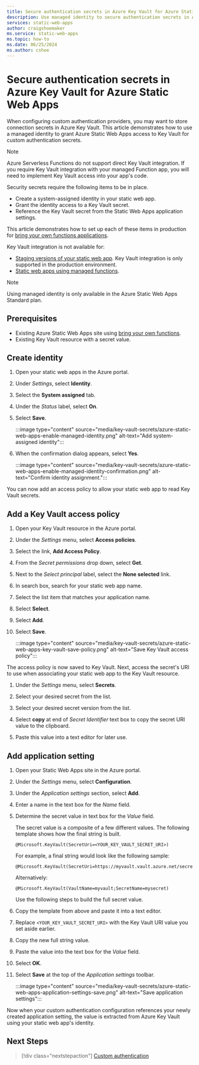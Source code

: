 ```yaml
---
title: Secure authentication secrets in Azure Key Vault for Azure Static Web Apps
description: Use managed identity to secure authentication secrets in Azure Key Vault for Azure Static Web Apps.
services: static-web-apps
author: craigshoemaker
ms.service: static-web-apps
ms.topic: how-to
ms.date: 06/25/2024
ms.author: cshoe
---
```


# Secure authentication secrets in Azure Key Vault for Azure Static Web Apps

When configuring custom authentication providers, you may want to store connection secrets in Azure Key Vault. This article demonstrates how to use a managed identity to grant Azure Static Web Apps access to Key Vault for custom authentication secrets.

> [!NOTE]
> Azure Serverless Functions do not support direct Key Vault integration. If you require Key Vault integration with your managed Function app, you will need to implement Key Vault access into your app's code.

Security secrets require the following items to be in place.

- Create a system-assigned identity in your static web app.
- Grant the identity access to a Key Vault secret.
- Reference the Key Vault secret from the Static Web Apps application settings.

This article demonstrates how to set up each of these items in production for [bring your own functions applications](./functions-bring-your-own.md).

Key Vault integration is not available for:

- [Staging versions of your static web app](./review-publish-pull-requests.md). Key Vault integration is only supported in the production environment.
- [Static web apps using managed functions](./apis-functions.md).

> [!NOTE]
> Using managed identity is only available in the Azure Static Web Apps Standard plan.

## Prerequisites

- Existing Azure Static Web Apps site using [bring your own functions](./functions-bring-your-own.md).
- Existing Key Vault resource with a secret value.

## Create identity

1. Open your static web apps in the Azure portal.

1. Under _Settings_, select **Identity**.

1. Select the **System assigned** tab.

2. Under the _Status_ label, select **On**.

3. Select **Save**.

    :::image type="content" source="media/key-vault-secrets/azure-static-web-apps-enable-managed-identity.png" alt-text="Add system-assigned identity":::

4. When the confirmation dialog appears, select **Yes**.

    :::image type="content" source="media/key-vault-secrets/azure-static-web-apps-enable-managed-identity-confirmation.png" alt-text="Confirm identity assignment.":::

You can now add an access policy to allow your static web app to read Key Vault secrets.

## Add a Key Vault access policy

1. Open your Key Vault resource in the Azure portal.

1. Under the _Settings_ menu, select **Access policies**.

1. Select the link, **Add Access Policy**.

1. From the _Secret permissions_ drop down, select **Get**.

1. Next to the _Select principal_ label, select the **None selected** link.

1. In search box, search for your static web app name.

1. Select the list item that matches your application name.

2. Select **Select**.

3. Select **Add**.

4. Select **Save**.

    :::image type="content" source="media/key-vault-secrets/azure-static-web-apps-key-vault-save-policy.png" alt-text="Save Key Vault access policy":::

The access policy is now saved to Key Vault. Next, access the secret's URI to use when associating your static web app to the Key Vault resource.

1. Under the _Settings_ menu, select **Secrets**.

1. Select your desired secret from the list.

1. Select your desired secret version from the list.

2. Select **copy** at end of _Secret Identifier_ text box to copy the secret URI value to the clipboard.

3. Paste this value into a text editor for later use.

## Add application setting

1. Open your Static Web Apps site in the Azure portal.

1. Under the _Settings_ menu, select **Configuration**.

1. Under the _Application settings_ section, select **Add**.

1. Enter a name in the text box for the _Name_ field.

1. Determine the secret value in text box for the _Value_ field.

    The secret value is a composite of a few different values. The following template shows how the final string is built.

    ```text
    @Microsoft.KeyVault(SecretUri=<YOUR_KEY_VAULT_SECRET_URI>)
    ```
    For example, a final string would look like the following sample:

    ```
    @Microsoft.KeyVault(SecretUri=https://myvault.vault.azure.net/secrets/mysecret/)
    ```

    Alternatively:

    ```
    @Microsoft.KeyVault(VaultName=myvault;SecretName=mysecret)
    ```

    Use the following steps to build the full secret value.

1. Copy the template from above and paste it into a text editor.

1. Replace `<YOUR_KEY_VAULT_SECRET_URI>` with the Key Vault URI value you set aside earlier.

1. Copy the new full string value.

1. Paste the value into the text box for the _Value_ field.

1. Select **OK**.

1. Select **Save** at the top of the _Application settings_ toolbar.

    :::image type="content" source="media/key-vault-secrets/azure-static-web-apps-application-settings-save.png" alt-text="Save application settings":::

Now when your custom authentication configuration references your newly created application setting, the value is extracted from Azure Key Vault using your static web app's identity.

## Next Steps

> [!div class="nextstepaction"]
> [Custom authentication](./authentication-custom.md)
